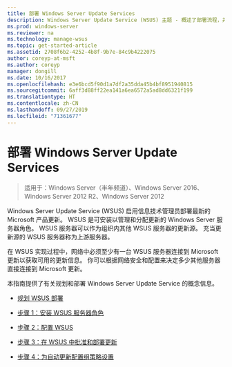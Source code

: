 ```yaml
---
title: 部署 Windows Server Update Services
description: Windows Server Update Service (WSUS) 主题 - 概述了部署流程，并提供了完成它的四个步骤的链接
ms.prod: windows-server
ms.reviewer: na
ms.technology: manage-wsus
ms.topic: get-started-article
ms.assetid: 2708f6b2-4252-4b8f-9b7e-84c9b4222075
author: coreyp-at-msft
ms.author: coreyp
manager: dongill
ms.date: 10/16/2017
ms.openlocfilehash: e3e6bcd5f90d1a7df2a35dda45b4bf8951940815
ms.sourcegitcommit: 6aff3d88ff22ea141a6ea6572a5ad8dd6321f199
ms.translationtype: HT
ms.contentlocale: zh-CN
ms.lasthandoff: 09/27/2019
ms.locfileid: "71361677"
---
```

# <a name="deploy-windows-server-update-services"></a>部署 Windows Server Update Services

>适用于：Windows Server（半年频道）、Windows Server 2016、Windows Server 2012 R2、Windows Server 2012

Windows Server Update Service (WSUS) 启用信息技术管理员部署最新的 Microsoft 产品更新。 WSUS 是可安装以管理和分配更新的 Windows Server 服务器角色。 WSUS 服务器可以作为组织内其他 WSUS 服务器的更新源。 充当更新源的 WSUS 服务器称为上游服务器。  

在 WSUS 实现过程中，网络中必须至少有一台 WSUS 服务器连接到 Microsoft 更新以获取可用的更新信息。 你可以根据网络安全和配置来决定多少其他服务器直接连接到 Microsoft 更新。  

本指南提供了有关规划和部署 Windows Server Update Service 的概念信息。  

-   [规划 WSUS 部署](../plan/plan-your-wsus-deployment.md)  

-   [步骤 1：安装 WSUS 服务器角色](1-install-the-wsus-server-role.md)  

-   [步骤 2：配置 WSUS](2-configure-wsus.md)  

-   [步骤 3：在 WSUS 中批准和部署更新](3-approve-and-deploy-updates-in-wsus.md)  

-   [步骤 4：为自动更新配置组策略设置](4-configure-group-policy-settings-for-automatic-updates.md)  
